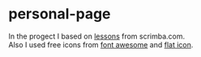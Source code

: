 # personal-page

In the progect I based on <a href="scrimba.com">lessons</a> from scrimba.com. <br>
Also I used free icons from <a href="fontawesome.com">font awesome</a> and <a href="www.flaticon.com">flat icon</a>. <br>
